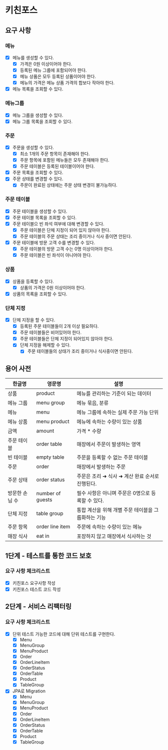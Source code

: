 # 키친포스

## 요구 사항

### 메뉴
- [X] 메뉴를 생성할 수 있다.
  - [X] 가격은 0원 이상이어야 한다.
  - [X] 등록된 메뉴 그룹에 포함되어야 한다.
  - [X] 메뉴 상품은 모두 등록된 상품이어야 한다.
  - [X] 메뉴의 가격은 메뉴 상품 가격의 합보다 작아야 한다.
- [X] 메뉴 목록을 조회할 수 있다.

### 메뉴그룹
- [X] 메뉴 그룹을 생성할 수 있다.
- [X] 메뉴 그룹 목록을 조회할 수 있다.

### 주문
- [X] 주문을 생성할 수 있다.
  - [X] 최소 1개의 주문 항목이 존재해야 한다.
  - [X] 주문 항목에 포함된 메뉴들은 모두 존재해야 한다.
  - [X] 주문 테이블은 등록된 테이블이어야 한다.
- [X] 주문 목록을 조회할 수 있다.
- [X] 주문 상태를 변경할 수 있다. 
  - [X] 주문이 완료된 상태에는 주문 상태 변경이 불가능하다. 

### 주문 테이블
- [X] 주문 테이블을 생성할 수 있다.
- [X] 주문 테이블 목록을 조회할 수 있다.
- [X] 주문 테이블으 빈 좌석 여부에 대해 변경할 수 있다.
  - [X] 주문 테이블은 단체 지정이 되어 있지 않아야 한다.
  - [X] 주문 테이블의 주문 상태는 조리 중이거나 식사 중이면 안된다.
- [X] 주문 테이블에 방문 고객 수를 변경할 수 있다.
  - [X] 주문 테이블의 방문 고객 수는 0명 이상이어야 한다.
  - [X] 주문 테이블은 빈 좌석이 아니어야 한다.
  
### 상품
- [X] 상품을 등록할 수 있다.
  - [X] 상품의 가격은 0원 이상이어야 한다.
- [X] 상품의 목록을 조회할 수 있다.

### 단체 지정
- [X] 단체 지정을 할 수 있다.
  - [X] 등록된 주문 테이블들이 2개 이상 필요하다.
  - [X] 주문 테이블들은 비어있어야 한다.
  - [X] 주문 테이블들은 단체 지정이 되어있지 않아야 한다.
  - [X] 단체 지정을 해제할 수 있다.
    - [X] 주문 테이블들의 상태가 조리 중이거나 식사중이면 안된다.
  
## 용어 사전

| 한글명      | 영문명              | 설명                            |
|----------|------------------|-------------------------------|
| 상품       | product          | 메뉴를 관리하는 기준이 되는 데이터           |
| 메뉴 그룹    | menu group       | 메뉴 묶음, 분류                     |
| 메뉴       | menu             | 메뉴 그룹에 속하는 실제 주문 가능 단위        |
| 메뉴 상품    | menu product     | 메뉴에 속하는 수량이 있는 상품             |
| 금액       | amount           | 가격 * 수량                       |
| 주문 테이블   | order table      | 매장에서 주문이 발생하는 영역              |
| 빈 테이블    | empty table      | 주문을 등록할 수 없는 주문 테이블           |
| 주문       | order            | 매장에서 발생하는 주문                  |
| 주문 상태    | order status     | 주문은 조리 ➜ 식사 ➜ 계산 완료 순서로 진행된다. |
| 방문한 손님 수 | number of guests | 필수 사항은 아니며 주문은 0명으로 등록할 수 있다. |
| 단체 지정    | table group      | 통합 계산을 위해 개별 주문 테이블을 그룹화하는 기능 |
| 주문 항목    | order line item  | 주문에 속하는 수량이 있는 메뉴             |
| 매장 식사    | eat in           | 포장하지 않고 매장에서 식사하는 것           |

## 1단계 - 테스트를 통한 코드 보호
### 요구 사항 체크리스트
- [X] 키친포스 요구사항 작성
- [X] 키친포스 테스트 코드 작성

## 2단계 - 서비스 리팩터링
### 요구 사항 체크리스트
- [X] 단위 테스트 가능한 코드에 대해 단위 테스트를 구현한다.
  - [X] Menu
  - [X] MenuGroup
  - [X] MenuProduct
  - [X] Order
  - [X] OrderLineItem
  - [X] OrderStatus
  - [X] OrderTable
  - [X] Product
  - [X] TableGroup
- [X] JPA로 Migration
  - [X] Menu
  - [X] MenuGroup
  - [X] MenuProduct
  - [X] Order
  - [X] OrderLineItem
  - [X] OrderStatus
  - [X] OrderTable
  - [X] Product
  - [X] TableGroup
